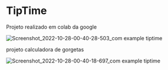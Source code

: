 # TipTime
 Projeto realizado em colab da google


![Screenshot_2022-10-28-00-40-28-503_com example tiptime](https://user-images.githubusercontent.com/71970033/198497412-4267cac0-ca54-455d-881d-fc81ac4482bd.jpg)


projeto calculadora de gorgetas 


![Screenshot_2022-10-28-00-40-18-697_com example tiptime](https://user-images.githubusercontent.com/71970033/198497522-e8278275-5172-47c8-8692-cf447814f5f6.jpg)
